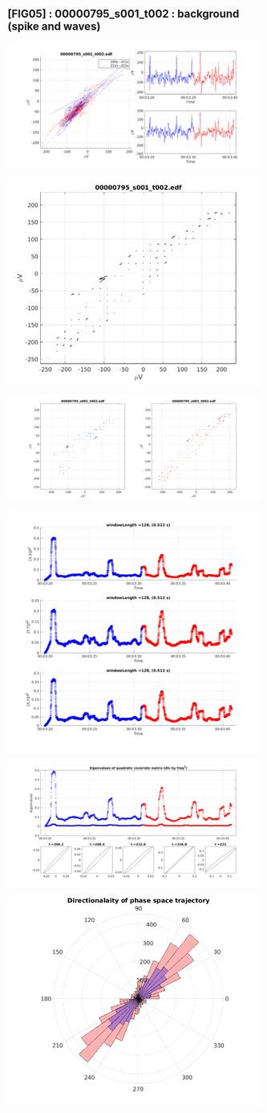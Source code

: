## [FIG05] : 00000795_s001_t002 : background (spike and waves)

![](../../output/phase/00000795_s001_t002_200.png)

![](../../output/flow/00000795_s001_t002_200.png)

![](../../output/flow2/00000795_s001_t002_200.png)

![](../../output/quadvar/00000795_s001_t002_200.png)

![](../../output/quadvareigval/00000795_s001_t002_200.png)

![](../../output/directions/00000795_s001_t002_200.png)
